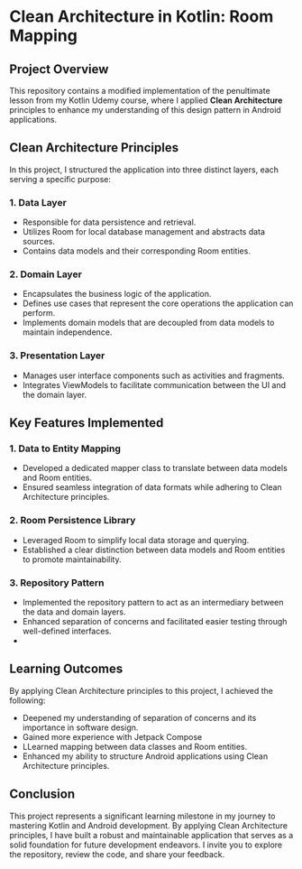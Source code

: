 # Clean Architecture in Kotlin: Room Mapping

## Project Overview

This repository contains a modified implementation of the penultimate lesson from my Kotlin Udemy course, where I applied **Clean Architecture** principles to enhance my understanding of this design pattern in Android applications.

## Clean Architecture Principles

In this project, I structured the application into three distinct layers, each serving a specific purpose:

### 1. Data Layer
- Responsible for data persistence and retrieval.
- Utilizes Room for local database management and abstracts data sources.
- Contains data models and their corresponding Room entities.

### 2. Domain Layer
- Encapsulates the business logic of the application.
- Defines use cases that represent the core operations the application can perform.
- Implements domain models that are decoupled from data models to maintain independence.

### 3. Presentation Layer
- Manages user interface components such as activities and fragments.
- Integrates ViewModels to facilitate communication between the UI and the domain layer.

## Key Features Implemented

### 1. Data to Entity Mapping
- Developed a dedicated mapper class to translate between data models and Room entities.
- Ensured seamless integration of data formats while adhering to Clean Architecture principles.

### 2. Room Persistence Library
- Leveraged Room to simplify local data storage and querying.
- Established a clear distinction between data models and Room entities to promote maintainability.

### 3. Repository Pattern
- Implemented the repository pattern to act as an intermediary between the data and domain layers.
- Enhanced separation of concerns and facilitated easier testing through well-defined interfaces.
- 
## Learning Outcomes

By applying Clean Architecture principles to this project, I achieved the following:

- Deepened my understanding of separation of concerns and its importance in software design.
- Gained more experience with Jetpack Compose
- LLearned mapping between data classes and Room entities.
- Enhanced my ability to structure Android applications using Clean Architecture principles.


## Conclusion

This project represents a significant learning milestone in my journey to mastering Kotlin and Android development. By applying Clean Architecture principles, I have built a robust and maintainable application that serves as a solid foundation for future development endeavors. I invite you to explore the repository, review the code, and share your feedback.
